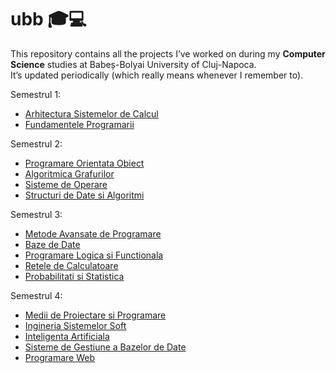 # ubb 🎓💻  

This repository contains all the projects I’ve worked on during my **Computer Science** studies at Babeș-Bolyai University of Cluj-Napoca.  
It’s updated periodically (which really means whenever I remember to).  

Semestrul 1:
- [Arhitectura Sistemelor de Calcul](https://github.com/cocsmin/ubb/tree/main/Semestrul%201/Arhitectura%20Sistemelor%20de%20Calcul)
- [Fundamentele Programarii](https://github.com/cocsmin/ubb/tree/main/Semestrul%201/Fundamentele%20Programării)

Semestrul 2:
- [Programare Orientata Obiect](https://github.com/cocsmin/ubb/tree/main/Semestrul%202/OOP)
- [Algoritmica Grafurilor](https://github.com/cocsmin/ubb/tree/main/Semestrul%202/Algoritmica%20Grafurilor)
- [Sisteme de Operare](https://github.com/cocsmin/ubb/tree/main/Semestrul%202/Sisteme%20de%20Operare)
- [Structuri de Date si Algoritmi](https://github.com/cocsmin/ubb/tree/main/Semestrul%202/Structuri%20de%20Date%20si%20Algoritmi)

Semestrul 3:
- [Metode Avansate de Programare](https://github.com/cocsmin/ubb/tree/main/Semestrul%203/Metode%20Avansate%20de%20Programare)
- [Baze de Date](https://github.com/cocsmin/ubb/tree/main/Semestrul%203/Baze%20de%20Date)
- [Programare Logica si Functionala](https://github.com/cocsmin/ubb/tree/main/Semestrul%203/Programare%20Logica%20si%20Functionala)
- [Retele de Calculatoare](https://github.com/cocsmin/ubb/tree/main/Semestrul%203/Retele%20de%20Calculatoare)
- [Probabilitati si Statistica](https://github.com/cocsmin/ubb/tree/main/Semestrul%203/Probabilitati%20si%20Statistica)

Semestrul 4:
- [Medii de Proiectare si Programare]()
- [Ingineria Sistemelor Soft](https://github.com/cocsmin/ubb/tree/main/Semestrul%204/ISS)
- [Inteligenta Artificiala](https://github.com/cocsmin/ubb/tree/main/Semestrul%204/AI)
- [Sisteme de Gestiune a Bazelor de Date](https://github.com/cocsmin/ubb/tree/main/Semestrul%204/SGBD)
- [Programare Web]()

